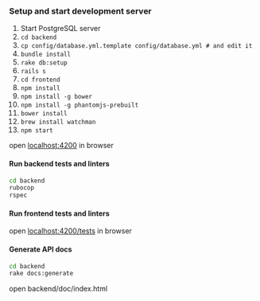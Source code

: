 ### Setup and start development server

1. Start PostgreSQL server
2. `cd backend`
3. `cp config/database.yml.template config/database.yml # and edit it`
4. `bundle install`
5. `rake db:setup`
6. `rails s`
7. `cd frontend`
8. `npm install`
9. `npm install -g bower`
10. `npm install -g phantomjs-prebuilt`
11. `bower install`
12. `brew install watchman`
13. `npm start`

open [localhost:4200](http://localhost:4200) in browser

#### Run backend tests and linters
```bash
cd backend
rubocop
rspec
```

#### Run frontend tests and linters

open [localhost:4200/tests](http://localhost:4200/tests) in browser

#### Generate API docs

```bash
cd backend
rake docs:generate
```

open backend/doc/index.html
